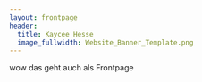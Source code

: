 ```yaml
---
layout: frontpage
header:
  title: Kaycee Hesse
  image_fullwidth: Website_Banner_Template.png
---
```


wow das geht auch als Frontpage
